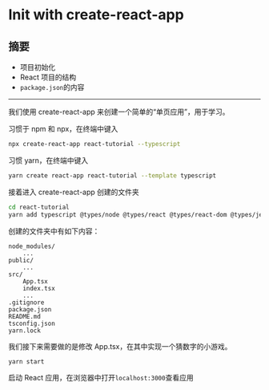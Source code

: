 # Init with create-react-app

## 摘要

- 项目初始化
- React 项目的结构
- `package.json`的内容

---

我们使用 create-react-app 来创建一个简单的“单页应用”，用于学习。

习惯于 npm 和 npx，在终端中键入

```bash
npx create-react-app react-tutorial --typescript
```

习惯 yarn，在终端中键入

```bash
yarn create react-app react-tutorial --template typescript
```

接着进入 create-react-app 创建的文件夹

```bash
cd react-tutorial
yarn add typescript @types/node @types/react @types/react-dom @types/jest --dev
```

创建的文件夹中有如下内容：

```
node_modules/
    ...
public/
    ...
src/
    App.tsx
    index.tsx
    ...
.gitignore
package.json
README.md
tsconfig.json
yarn.lock
```

我们接下来需要做的是修改 App.tsx，在其中实现一个猜数字的小游戏。

```bash
yarn start
```

启动 React 应用，在浏览器中打开`localhost:3000`查看应用
